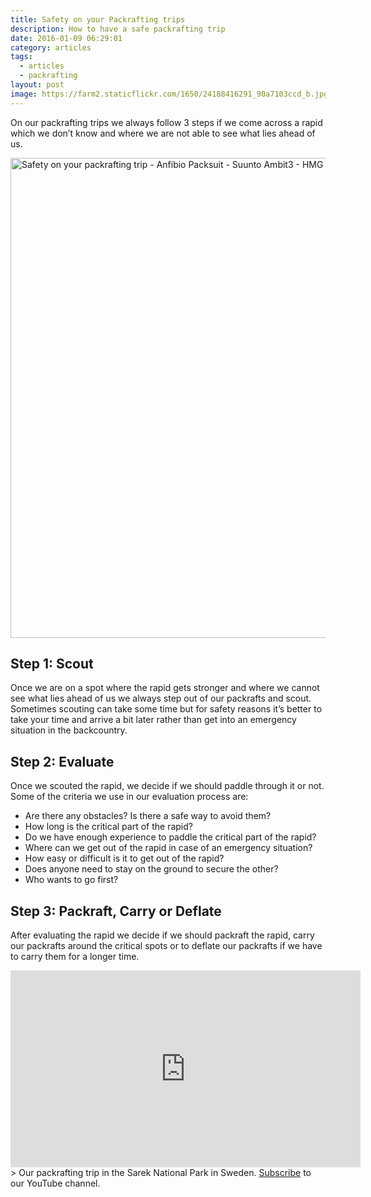 ```yaml
---
title: Safety on your Packrafting trips
description: How to have a safe packrafting trip
date: 2016-01-09 06:29:01
category: articles
tags:
  - articles
  - packrafting
layout: post
image: https://farm2.staticflickr.com/1650/24188416291_90a7103ccd_b.jpg
---
```


On our packrafting trips we always follow 3 steps if we come across a rapid which we don’t know and where we are not able to see what lies ahead of us.

<img src="https://farm2.staticflickr.com/1650/24188416291_90a7103ccd_b.jpg" width="1024" height="768"  alt="Safety on your packrafting trip - Anfibio Packsuit - Suunto Ambit3 - HMG Porter 4400 - Alpackaraft">
<br>
<!--more-->

## Step 1: Scout
Once we are on a spot where the rapid gets stronger and where we cannot see what lies ahead of us we always step out of our packrafts and scout. Sometimes scouting can take some time but for safety reasons it’s better to take your time and arrive a bit later rather than get into an emergency situation in the backcountry.  

## Step 2: Evaluate
Once we scouted the rapid, we decide if we should paddle through it or not. Some of the criteria we use in our evaluation process are:
  
* Are there any obstacles? Is there a safe way to avoid them?
* How long is the critical part of the rapid?
* Do we have enough experience to paddle the critical part of the rapid?
* Where can we get out of the rapid in case of an emergency situation?
* How easy or difficult is it to get out of the rapid?
* Does anyone need to stay on the ground to secure the other?
* Who wants to go first?
	  
## Step 3: Packraft, Carry or Deflate
After evaluating the rapid we decide if we should packraft the rapid, carry our packrafts around the critical spots or to deflate our packrafts if we have to carry them for a longer time.

<iframe width="560" height="315" src="https://www.youtube-nocookie.com/embed/7c0tlmtpsps" frameborder="0" allowfullscreen></iframe>
> Our packrafting trip in the Sarek National Park in Sweden. <a href="https://www.youtube.com/channel/UCnO9Q_m9EaOCrHmmQIBVBNw?sub_confirmation=1" rel="nofollow">Subscribe</a> to our YouTube channel.


[1]:	http://www.hikeventures.com/Best-places-to-visit-in-scandinavia-hiking-backpacking-packrafting/ "5 best places to packraft in Scandinavia"
